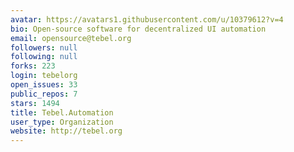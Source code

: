 ```yaml
---
avatar: https://avatars1.githubusercontent.com/u/10379612?v=4
bio: Open-source software for decentralized UI automation
email: opensource@tebel.org
followers: null
following: null
forks: 223
login: tebelorg
open_issues: 33
public_repos: 7
stars: 1494
title: Tebel.Automation
user_type: Organization
website: http://tebel.org
---
```

